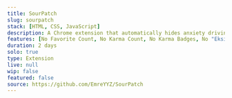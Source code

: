 ```yaml
---
title: SourPatch
slug: sourpatch
stack: [HTML, CSS, JavaScript]
description: A Chrome extension that automatically hides anxiety driving "eksisozluk.com" features.
features: [No Favorite Count, No Karma Count, No Karma Badges, No "Eksi Seyler" References, No "Pena" Videos]
duration: 2 days
solo: true
type: Extension
live: null
wip: false
featured: false
source: https://github.com/EmreYYZ/SourPatch
---
```

